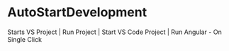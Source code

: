 # AutoStartDevelopment
Starts VS Project | Run Project | Start VS Code Project | Run Angular - On Single Click
